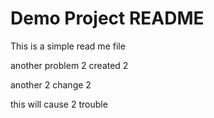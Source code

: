 # Demo Project README

This is a simple read me file

another problem 2 created 2

another 2 change 2

this will cause 2 trouble